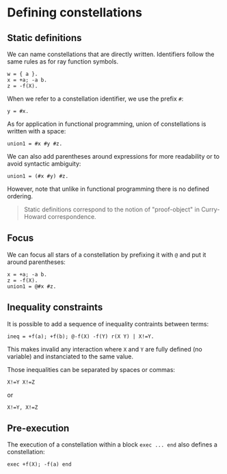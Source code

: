 # Defining constellations

## Static definitions

We can name constellations that are directly written. Identifiers follow the
same rules as for ray function symbols.

```
w = { a }.
x = +a; -a b.
z = -f(X).
```

When we refer to a constellation identifier, we use the prefix `#`:

```
y = #x.
```

As for application in functional programming, union of constellations is
written with a space:

```
union1 = #x #y #z.
```

We can also add parentheses around expressions for more readability or to
avoid syntactic ambiguity:

```
union1 = (#x #y) #z.
```

However, note that unlike in functional programming there is no defined
ordering.

> Static definitions correspond to the notion of "proof-object" in Curry-Howard
> correspondence.

## Focus

We can focus all stars of a constellation by prefixing it with `@` and put
it around parentheses:

```
x = +a; -a b.
z = -f(X).
union1 = @#x #z.
```

## Inequality constraints

It is possible to add a sequence of inequality contraints between terms:

```
ineq = +f(a); +f(b); @-f(X) -f(Y) r(X Y) | X!=Y.
```

This makes invalid any interaction where `X` and `Y` are fully defined
(no variable) and instanciated to the same value.

Those inequalities can be separated by spaces or commas:

```
X!=Y X!=Z
```

or

```
X!=Y, X!=Z
```

## Pre-execution

The execution of a constellation within a block `exec ... end` also defines
a constellation:

```
exec +f(X); -f(a) end
```
